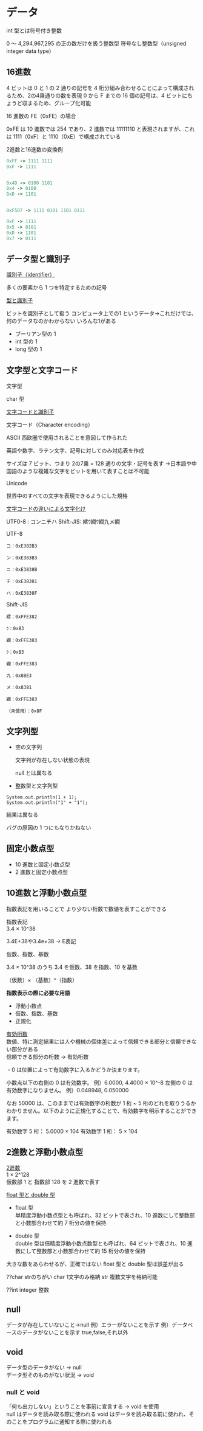  # データ
 
 int 型とは符号付き整数

 0 ～ 4,294,967,295 の正の数だけを扱う整数型 符号なし整数型（unsigned integer data type）

## 16進数

4 ビットは 0 と 1 の 2 通りの記号を 4 桁分組み合わせることによって構成されるため、2の4乗通りの数を表現
0 から F までの 16 個の記号は、4 ビットにちょうど収まるため、グループ化可能


16 進数の FE（0xFE）の場合

0xFE は 10 進数では 254 であり、2 進数では 11111110 と表現されますが、これは 1111（0xF）と 1110（0xE）で構成されている

2進数と16進数の変換例

```ruby
0xFF -> 1111 1111
0xF -> 1111


0x4D -> 0100 1101
0x4 -> 0100
0xD -> 1101


0xF5D7 -> 1111 0101 1101 0111

0xF -> 1111
0x5 -> 0101
0xD -> 1101
0x7 -> 0111
```

## データ型と識別子

<u>識別子（identifier）</u>

多くの要素から 1 つを特定するための記号

<u>型と識別子</u>

ビットを識別子として扱う
コンピュータ上での1 というデータ→これだけでは、何のデータなのかわからない
いろんな1がある

- ブーリアン型の 1
- int 型の 1
- long 型の 1

## 文字型と文字コード

文字型

char 型

<u>文字コードと識別子</u>

文字コード（Character encoding）

ASCII
西欧圏で使用されることを意図して作られた

英語や数字、ラテン文字、記号に対してのみ対応表を作成

サイズは 7 ビット、つまり 2の7乗 = 128 通りの文字・記号を表す
→日本語や中国語のような複雑な文字をビットを用いて表すことは不可能


Unicode

世界中のすべての文字を表現できるようにした規格

<u>文字コードの違いによる文字化け</u>

UTF0-8   : コンニチハ
Shift-JIS: 繧ｳ繝ｳ繝九メ繝

UTF-8

```
コ：0xE382B3

ン：0xE383B3

ニ：0xE3838B

チ：0xE38381

ハ：0xE3838F
```


Shift-JIS 
```
繧：0xFFE382

ｳ：0xB3

繝：0xFFE383

ｳ：0xB3

繝：0xFFE383

九：0x8BE3

メ：0x8381

繝：0xFFE383

（未使用）：0x8F
```

## 文字列型
- 空の文字列

    文字列が存在しない状態の表現

    null とは異なる

- 整数型と文字列型

```
System.out.println(1 + 1);
System.out.println("1" + "1");
```
結果は異なる

バグの原因の 1 つにもなりかねない

## 固定小数点型
- 10 進数と固定小数点型
- 2 進数と固定小数点型

## 10進数と浮動小数点型
指数表記を用いることで
より少ない桁数で数値を表すことができる

指数表記<br>
3.4 × 10^38

3.4E+38や3.4e+38 → E表記

仮数、指数、基数

3.4 × 10^38 のうち 3.4 を仮数、38 を指数、10 を基数

（仮数）× （基数）^（指数）

**指数表示の際に必要な用語**

- 浮動小数点
- 仮数、指数、基数
- 正規化

<u>有効桁数</u><br>
数値、特に測定結果には人や機械の個体差によって信頼できる部分と信頼できない部分がある<br>
信頼できる部分の桁数 → 有効桁数

・0 は位置によって有効数字に入るかどうか決まります。

小数点以下の右側の 0 は有効数字。
例）6.0000, 4.4000 × 10^-8
左側の 0 は有効数字になりません。
例）0.048948, 0.050000

なお 50000 は、このままでは有効数字の桁数が 1 桁 ~ 5 桁のどれを取りうるかわかりません。以下のように正規化することで、有効数字を明示することができます。

有効数字 5 桁： 5.0000 × 104
有効数字 1 桁： 5 × 104

## 2進数と浮動小数点型

<u>2進数</u><br>
1 × 2^128<br>
仮数部 1 と 指数部 128 を 2 進数で表す

<u>float 型と double 型</u>
- float 型<br>
単精度浮動小数点型とも呼ばれ、32 ビットで表され、10 進数にして整数部と小数部合わせて約 7 桁分の値を保持

- double 型<br>
double 型は倍精度浮動小数点数型とも呼ばれ、64 ビットで表され、10 進数にして整数部と小数部合わせて約 15 桁分の値を保持

大きな数をあらわせるが、正確ではない
float 型と double 型は誤差が出る

??char strのちがい
char 1文字のみ格納
str 複数文字を格納可能

??int
integer 整数

## null
データが存在していないこと→null
例）エラーがないことを示す
例）データベースのデータがないことを示す
true,false,それ以外

## void
データ型のデータがない → null<br>
データ型そのものがない状況 → void

### null と void
「何も出力しない」ということを事前に宣言する → void を使用<br>
null はデータを読み取る際に使われる
void はデータを読み取る前に使われ、そのことをプログラムに通知する際に使われる


